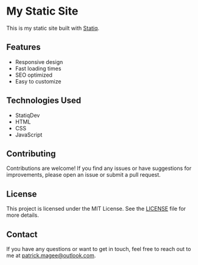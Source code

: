 # My Static Site

This is my static site built with [Statiq](https://www.statiq.dev/).

## Features

- Responsive design
- Fast loading times
- SEO optimized
- Easy to customize

## Technologies Used

- StatiqDev
- HTML
- CSS
- JavaScript

## Contributing

Contributions are welcome! If you find any issues or have suggestions for improvements, please open an issue or submit a pull request.

## License

This project is licensed under the MIT License. See the [LICENSE](LICENSE) file for more details.

## Contact

If you have any questions or want to get in touch, feel free to reach out to me at [patrick.magee@outlook.com](mailto:patrick.magee@outlook.com).

